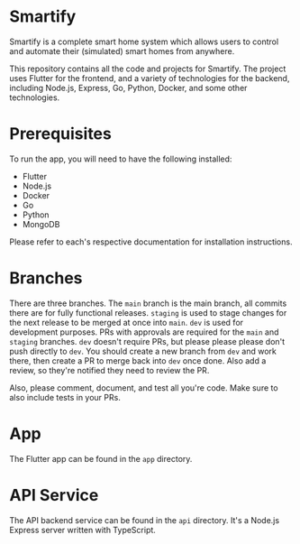 # Smartify

Smartify is a complete smart home system which allows users to control and automate their (simulated) smart homes from anywhere.

This repository contains all the code and projects for Smartify. The project uses Flutter for the frontend, and a variety of technologies for the backend, including Node.js, Express, Go, Python, Docker, and some other technologies.

# Prerequisites

To run the app, you will need to have the following installed:

- Flutter
- Node.js
- Docker
- Go
- Python
- MongoDB

Please refer to each's respective documentation for installation instructions.

# Branches

There are three branches. The `main` branch is the main branch, all commits there are for fully functional releases. `staging` is used to stage changes for the next release to be merged at once into `main`. `dev` is used for development purposes. PRs with approvals are required for the `main` and `staging` branches. `dev` doesn't require PRs, but please please please don't push directly to `dev`. You should create a new branch from `dev` and work there, then create a PR to merge back into `dev` once done. Also add a review, so they're notified they need to review the PR.

Also, please comment, document, and test all you're code. Make sure to also include tests in your PRs.

# App

The Flutter app can be found in the `app` directory.

# API Service

The API backend service can be found in the `api` directory. It's a Node.js Express server written with TypeScript.
